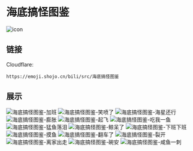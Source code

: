 # 海底搞怪图鉴
![icon](https://emoji.shojo.cn/bili/src/海底搞怪图鉴/icon.png)
## 链接
Cloudflare:
```
https://emoji.shojo.cn/bili/src/海底搞怪图鉴
```
## 展示
![海底搞怪图鉴-加班](https://emoji.shojo.cn/bili/src/海底搞怪图鉴/海底搞怪图鉴-加班.png)
![海底搞怪图鉴-笑喷了](https://emoji.shojo.cn/bili/src/海底搞怪图鉴/海底搞怪图鉴-笑喷了.png)
![海底搞怪图鉴-海星还行](https://emoji.shojo.cn/bili/src/海底搞怪图鉴/海底搞怪图鉴-海星还行.png)
![海底搞怪图鉴-膨胀](https://emoji.shojo.cn/bili/src/海底搞怪图鉴/海底搞怪图鉴-膨胀.png)
![海底搞怪图鉴-起飞](https://emoji.shojo.cn/bili/src/海底搞怪图鉴/海底搞怪图鉴-起飞.png)
![海底搞怪图鉴-吃我一鱼](https://emoji.shojo.cn/bili/src/海底搞怪图鉴/海底搞怪图鉴-吃我一鱼.png)
![海底搞怪图鉴-猛鱼落泪](https://emoji.shojo.cn/bili/src/海底搞怪图鉴/海底搞怪图鉴-猛鱼落泪.png)
![海底搞怪图鉴-鲸呆了](https://emoji.shojo.cn/bili/src/海底搞怪图鉴/海底搞怪图鉴-鲸呆了.png)
![海底搞怪图鉴-下班下班](https://emoji.shojo.cn/bili/src/海底搞怪图鉴/海底搞怪图鉴-下班下班.png)
![海底搞怪图鉴-摸鱼](https://emoji.shojo.cn/bili/src/海底搞怪图鉴/海底搞怪图鉴-摸鱼.png)
![海底搞怪图鉴-翻车了](https://emoji.shojo.cn/bili/src/海底搞怪图鉴/海底搞怪图鉴-翻车了.png)
![海底搞怪图鉴-裂开](https://emoji.shojo.cn/bili/src/海底搞怪图鉴/海底搞怪图鉴-裂开.png)
![海底搞怪图鉴-离家出走](https://emoji.shojo.cn/bili/src/海底搞怪图鉴/海底搞怪图鉴-离家出走.png)
![海底搞怪图鉴-碗安](https://emoji.shojo.cn/bili/src/海底搞怪图鉴/海底搞怪图鉴-碗安.png)
![海底搞怪图鉴-咸鱼一刺](https://emoji.shojo.cn/bili/src/海底搞怪图鉴/海底搞怪图鉴-咸鱼一刺.png)
